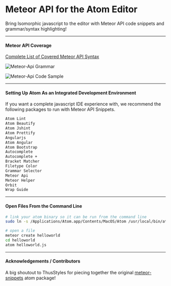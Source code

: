 Meteor API for the Atom Editor
=======================================

Bring Isomorphic javascript to the editor with Meteor API code snippets and grammar/syntax highlighting!


---------------------------------------
#### Meteor API Coverage

[Complete List of Covered Meteor API Syntax](https://github.com/awatson1978/meteor-api-for-atom-editor/blob/master/api.md)

![Meteor-Api Grammar](http://github.com/awatson1978/meteor-api/screenshots/grammar-snippets.png)  

![Meteor-Api Code Sample](http://github.com/awatson1978/meteor-api/screenshots/code-sample.png)  



---------------------------------------
#### Setting Up Atom As an Integrated Development Environment

If you want a complete javascript IDE experience with, we recommend the following packages to run with Meteor API Snippets.

````sh
Atom Lint
Atom Beautify
Atom Jshint
Atom Prettify
Angularjs
Atom Angular
Atom Bootstrap
Autocomplete
Autocomplete +
Bracket Matcher
Filetype Color
Grammar Selector
Meteor Api
Meteor Helper
Orbit
Wrap Guide
````


---------------------------------------
#### Open Files From the Command Line

````sh
# link your atom binary so it can be run from the command line
sudo ln -s /Applications/Atom.app/Contents/MacOS/Atom /usr/local/bin/atom

# open a file
meteor create helloworld
cd helloworld
atom helloworld.js
````


---------------------------------------
#### Acknowledgements / Contributors

A big shoutout to ThusStyles for piecing together the original [meteor-snippets](https://github.com/ThusStyles/meteor-snippets) atom package!
